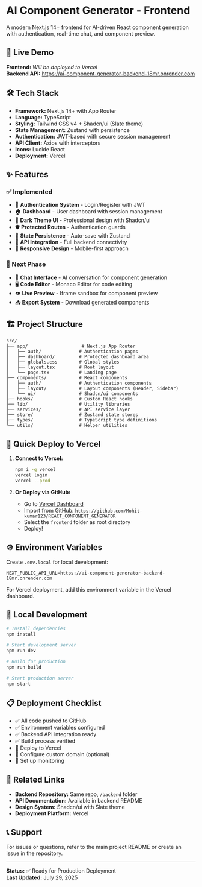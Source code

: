 # AI Component Generator - Frontend

A modern Next.js 14+ frontend for AI-driven React component generation with authentication, real-time chat, and component preview.

## 🚀 Live Demo

**Frontend:** *Will be deployed to Vercel*  
**Backend API:** https://ai-component-generator-backend-18mr.onrender.com

## 🛠️ Tech Stack

- **Framework:** Next.js 14+ with App Router
- **Language:** TypeScript
- **Styling:** Tailwind CSS v4 + Shadcn/ui (Slate theme)
- **State Management:** Zustand with persistence
- **Authentication:** JWT-based with secure session management
- **API Client:** Axios with interceptors
- **Icons:** Lucide React
- **Deployment:** Vercel

## ✨ Features

### ✅ Implemented
- 🔐 **Authentication System** - Login/Register with JWT
- 🏠 **Dashboard** - User dashboard with session management
- 🎨 **Dark Theme UI** - Professional design with Shadcn/ui
- 🛡️ **Protected Routes** - Authentication guards
- 💾 **State Persistence** - Auto-save with Zustand
- 🔗 **API Integration** - Full backend connectivity
- 📱 **Responsive Design** - Mobile-first approach

### 🚧 Next Phase
- 💬 **Chat Interface** - AI conversation for component generation
- 🖥️ **Code Editor** - Monaco Editor for code editing
- 👁️ **Live Preview** - Iframe sandbox for component preview
- 📥 **Export System** - Download generated components

## 🏗️ Project Structure

```
src/
├── app/                    # Next.js App Router
│   ├── auth/              # Authentication pages
│   ├── dashboard/         # Protected dashboard area
│   ├── globals.css        # Global styles
│   ├── layout.tsx         # Root layout
│   └── page.tsx           # Landing page
├── components/            # React components
│   ├── auth/              # Authentication components
│   ├── layout/            # Layout components (Header, Sidebar)
│   └── ui/                # Shadcn/ui components
├── hooks/                 # Custom React hooks
├── lib/                   # Utility libraries
├── services/              # API service layer
├── store/                 # Zustand state stores
├── types/                 # TypeScript type definitions
└── utils/                 # Helper utilities
```

## 🚀 Quick Deploy to Vercel

1. **Connect to Vercel:**
   ```bash
   npm i -g vercel
   vercel login
   vercel --prod
   ```

2. **Or Deploy via GitHub:**
   - Go to [Vercel Dashboard](https://vercel.com/dashboard)
   - Import from GitHub: `https://github.com/Mohit-kumar123/REACT_COMPONENT_GENERATOR`
   - Select the `frontend` folder as root directory
   - Deploy!

## ⚙️ Environment Variables

Create `.env.local` for local development:

```env
NEXT_PUBLIC_API_URL=https://ai-component-generator-backend-18mr.onrender.com
```

For Vercel deployment, add this environment variable in the Vercel dashboard.

## 🔧 Local Development

```bash
# Install dependencies
npm install

# Start development server
npm run dev

# Build for production
npm run build

# Start production server
npm start
```

## 📋 Deployment Checklist

- ✅ All code pushed to GitHub
- ✅ Environment variables configured
- ✅ Backend API integration ready
- ✅ Build process verified
- 🔲 Deploy to Vercel
- 🔲 Configure custom domain (optional)
- 🔲 Set up monitoring

## 🔗 Related Links

- **Backend Repository:** Same repo, `/backend` folder
- **API Documentation:** Available in backend README
- **Design System:** Shadcn/ui with Slate theme
- **Deployment Platform:** Vercel

## 📞 Support

For issues or questions, refer to the main project README or create an issue in the repository.

---

**Status:** ✅ Ready for Production Deployment  
**Last Updated:** July 29, 2025
